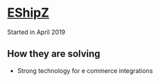 # [EShipZ](https://expeditions.shoppre.com/fellow-companies/eshipz.html)

Started in April 2019

## How they are solving

- Strong technology for e commerce integrations
